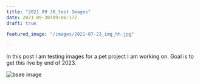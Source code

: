 ```yaml
---
title: "2021 09 30_test Images"
date: 2021-09-30T09:06:17Z
draft: true

featured_image: "/images/2021-07-23_img_hh.jpg"

---
```


In this post I am testing images for a pet project I am working on.
Goal is to get this live by end of 2023.

![bsee image](https://pegel-konstanz-public.s3.eu-central-1.amazonaws.com/bsee_graph.png)